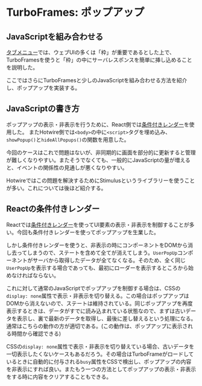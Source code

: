 # TurboFrames: ポップアップ

## JavaScriptを組み合わせる

[タブメニュー](tabbed-ui.md)では、ウェブUIの多くは「枠」が重要であるとした上で、TurboFramesを使うと「枠」の中にサーバレスポンスを簡単に挿し込めることを説明した。

ここではさらにTurboFramesと少しのJavaScriptを組み合わせる方法を紹介し、ポップアップを実装する。

## JavaScriptの書き方

ポップアップの表示・非表示を行うために、React側では[条件付きレンダー](https://ja.react.dev/learn/conditional-rendering)を使用した。 またHotwire側では`<body>`の中に`<script>`タグを埋め込み、`showPopup()`と`hideAllPopups()`の関数を用意した。

今回のケースはこれで問題はないが、非同期的に画面を部分的に更新すると管理が難しくなりやすい。またそうでなくても、一般的にJavaScriptの量が増えると、イベントの関係性の見通しが悪くなりやすい。

Hotwireではこの問題を解決するためにStimulusというライブラリーを使うことが多い。これについては後ほど紹介する。

## Reactの条件付きレンダー

Reactでは[条件付きレンダー](https://ja.react.dev/learn/conditional-rendering)を使ってUI要素の表示・非表示を制御することが多い。今回も条件付きレンダーを使ってポップアップを生業した。

しかし条件付きレンダーを使うと、非表示の時にコンポーネントをDOMから消し去ってしまうので、ステートを含めて全てが消えてしまう。`UserPopUp`コンポーネントがサーバから取得したデータが全てなくなる。そのため、全く同じ`UserPopUp`を表示する場合であっても、最初にローダーを表示するところから始めなければならない。

これに対して通常のJavaScriptでポップアップを制御する場合は、CSSの`display: none`属性で表示・非表示を切り替える。この場合はポップアップはDOMから消えないので、ステートは維持されている。同じポップアップを再度表示するときは、データがすでに読み込まれている状態なので、まずは古いデータを表示し、裏で最新のデータを取得し、最後に差し替えるという処理になる。通常はこちらの動作の方が適切である。(この動作は、ポップアップに表示される時間から確認できる)

CSSの`display: none`属性で表示・非表示を切り替えている場合、古いデータを一切表示したくないケースもあるだろう。その場合はTurboFrameがロードしているときに自動的に付与される`busy`属性をCSSで検出し、ポップアップの内容を非表示にすれば良い。またもう一つの方法としてポップアップの表示・非表示をする時に内容をクリアすることもできる。


